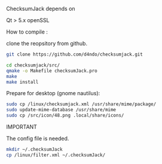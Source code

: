 ChecksumJack depends on 

Qt > 5.x 
openSSL

How to compile :

clone the reopsitory from github.

```bash
git clone https://github.com/d4ndo/checksumjack.git
```

```bash
cd checksumjack/src/
qmake -o Makefile checksumJack.pro
make
make install
```

Prepare for desktop (gnome nautilus):

```bash
sudo cp /linux/checksumjack.xml /usr/share/mime/package/
sudo update-mime-database /usr/share/mime
sudo cp /src/icon/48.png .local/share/icons/
```

IMPORTANT

The config file is needed.

```bash
mkdir ~/.checksumJack
cp /linux/filter.xml ~/.checksumJack/
```
